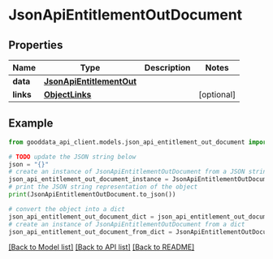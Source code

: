 # JsonApiEntitlementOutDocument


## Properties

Name | Type | Description | Notes
------------ | ------------- | ------------- | -------------
**data** | [**JsonApiEntitlementOut**](JsonApiEntitlementOut.md) |  | 
**links** | [**ObjectLinks**](ObjectLinks.md) |  | [optional] 

## Example

```python
from gooddata_api_client.models.json_api_entitlement_out_document import JsonApiEntitlementOutDocument

# TODO update the JSON string below
json = "{}"
# create an instance of JsonApiEntitlementOutDocument from a JSON string
json_api_entitlement_out_document_instance = JsonApiEntitlementOutDocument.from_json(json)
# print the JSON string representation of the object
print(JsonApiEntitlementOutDocument.to_json())

# convert the object into a dict
json_api_entitlement_out_document_dict = json_api_entitlement_out_document_instance.to_dict()
# create an instance of JsonApiEntitlementOutDocument from a dict
json_api_entitlement_out_document_from_dict = JsonApiEntitlementOutDocument.from_dict(json_api_entitlement_out_document_dict)
```
[[Back to Model list]](../README.md#documentation-for-models) [[Back to API list]](../README.md#documentation-for-api-endpoints) [[Back to README]](../README.md)


